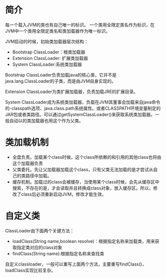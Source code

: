 # 简介
每一个载入JVM的类也有自己唯一的标识。
一个类用全限定类名作为标识，在JVM中一个类用全限定类名和类加载器作为唯一标识。

JVM启动的时候，初始类加载器层次结构：
- Bootstrap ClassLoader：根类加载器
- Extension ClassLoader: 扩展类加载器
- System ClassLoader:系统类加载器


Bootstrap ClassLoader负责加载java的核心类，它并不是java.lang.ClassLoader的子类，而是由JVM自身实现的。

Extension ClassLoader为类扩展加载器，负责加载JRE的扩展目录。

System ClassLoader成为系统类加载器，负载在JVM其董事会加载来自java命令的-classpath选项、java.class.path系统属性。或者CLASSPATH环境变量制定的JAR包或者类路径。可以通过getSystemClassLoader()来获取系统类加载器。一般自动以的类加载器也用这个作为父类。

# 类加载机制

- 全盘负责。加载某个class时候，这个class所依赖的和引用的其他class也将由这个加载器负责
- 父类委托。先让父加载器加载这个class，只有父类无法加载的是才尝试从自己的类路径中加载。
- 缓存机制。加载过的class会被缓存，当使用某个class时候，会先从缓存区中搜索，不存在的是，才会读取并且转换成class对象，放入缓存区。所以，修改了class后必须重新启动JVM，修改才能生效。


# 自定义类

ClassLoader由下面两个关键方法：
- loadClass(String name,boolean resolve)：根据指定名称来加载类，用来获取指定类对应的class对象
- findClass(String name):根据指定名称来查找类

自定义classloader，一般可以重写上面两个方法，主要重写findClass()，loadClass实现比较复杂。